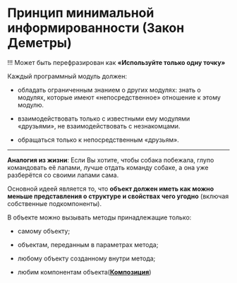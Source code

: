 # Принцип минимальной информированности (Закон Деметры)

!!! Может быть перефразирован как **«Используйте только одну точку»** 

Каждый программный модуль должен:

- обладать ограниченным знанием о других модулях: знать о модулях, которые имеют «непосредственное» отношение к этому модулю.

- взаимодействовать только с известными ему модулями «друзьями», не взаимодействовать с незнакомцами.

- обращаться только к непосредственным «друзьям».
***

**Аналогия из жизни**: Если Вы хотите, чтобы собака побежала, глупо командовать её лапами, лучше отдать команду собаке, а она уже разберётся со своими лапами сама.

Основной идеей является то, что **объект должен иметь как можно меньше представления о структуре и свойствах чего угодно** (включая собственные подкомпоненты).


В объекте можно вызывать методы принадлежащие только:

- самому объекту;

- объектам, переданным в параметрах метода;

- любому объекту созданному внутри метода;

- любим компонентам объекта([**Композиция**][Composition])

[Composition]: </src/AdditionalDocs/Composition.md> 